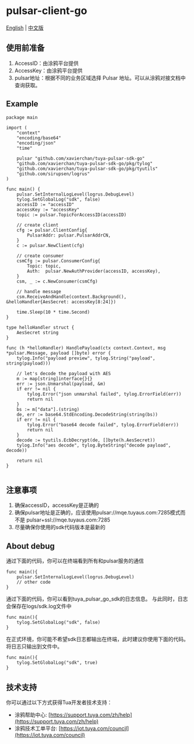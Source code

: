 # pulsar-client-go

[English](README.md) | [中文版](README_cn.md)

## 使用前准备

1. AccessID：由涂鸦平台提供
2. AccessKey：由涂鸦平台提供
3. pulsar地址：根据不同的业务区域选择 Pulsar 地址。可以从涂鸦对接文档中查询获取。

## Example

```
package main

import (
	"context"
	"encoding/base64"
	"encoding/json"
	"time"

	pulsar "github.com/xavierchan/tuya-pulsar-sdk-go"
	"github.com/xavierchan/tuya-pulsar-sdk-go/pkg/tylog"
	"github.com/xavierchan/tuya-pulsar-sdk-go/pkg/tyutils"
	"github.com/sirupsen/logrus"
)

func main() {
	pulsar.SetInternalLogLevel(logrus.DebugLevel)
	tylog.SetGlobalLog("sdk", false)
	accessID := "accessID"
	accessKey := "accessKey"
	topic := pulsar.TopicForAccessID(accessID)

	// create client
	cfg := pulsar.ClientConfig{
		PulsarAddr: pulsar.PulsarAddrCN,
	}
	c := pulsar.NewClient(cfg)

	// create consumer
	csmCfg := pulsar.ConsumerConfig{
		Topic: topic,
		Auth:  pulsar.NewAuthProvider(accessID, accessKey),
	}
	csm, _ := c.NewConsumer(csmCfg)

	// handle message
	csm.ReceiveAndHandle(context.Background(), &helloHandler{AesSecret: accessKey[8:24]})

	time.Sleep(10 * time.Second)
}

type helloHandler struct {
	AesSecret string
}

func (h *helloHandler) HandlePayload(ctx context.Context, msg *pulsar.Message, payload []byte) error {
	tylog.Info("payload preview", tylog.String("payload", string(payload)))

	// let's decode the payload with AES
	m := map[string]interface{}{}
	err := json.Unmarshal(payload, &m)
	if err != nil {
		tylog.Error("json unmarshal failed", tylog.ErrorField(err))
		return nil
	}
	bs := m["data"].(string)
	de, err := base64.StdEncoding.DecodeString(string(bs))
	if err != nil {
		tylog.Error("base64 decode failed", tylog.ErrorField(err))
		return nil
	}
	decode := tyutils.EcbDecrypt(de, []byte(h.AesSecret))
	tylog.Info("aes decode", tylog.ByteString("decode payload", decode))

	return nil
}


```

## 注意事项

1. 确保accessID，accessKey是正确的
2. 确保pulsar地址是正确的，应该使用pulsar://mqe.tuyaus.com:7285模式而不是
pulsar+ssl://mqe.tuyaus.com:7285
3. 尽量确保你使用的sdk代码版本是最新的

## About debug

通过下面的代码，你可以在终端看到所有和pulsar服务的通信
```
func main(){
	pulsar.SetInternalLogLevel(logrus.DebugLevel)
	// other code
}
```

通过下面的代码，你可以看到tuya_pulsar_go_sdk的日志信息。
与此同时，日志会保存在logs/sdk.log文件中
```
func main(){
	tylog.SetGlobalLog("sdk", false)
}
```

在正式环境，你可能不希望sdk日志都输出在终端，此时建议你使用下面的代码。
将日志只输出到文件中。
```
func main(){
	tylog.SetGlobalLog("sdk", true)
}
```


## 技术支持

你可以通过以下方式获得Tua开发者技术支持：

- 涂鸦帮助中心: [https://support.tuya.com/zh/help](https://support.tuya.com/zh/help)
- 涂鸦技术工单平台: [https://iot.tuya.com/council](https://iot.tuya.com/council)
